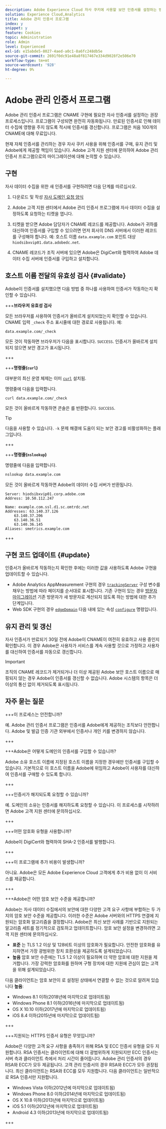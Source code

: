 ```yaml
---
description: Adobe Experience Cloud 자사 쿠키에 사용할 보안 인증서를 설정하는 방법을 알아봅니다.
solution: Experience Cloud,Analytics
title: Adobe 관리 인증서 프로그램
index: y
snippet: y
feature: Cookies
topic: Administration
role: Admin
level: Experienced
exl-id: e15abde5-8027-4aed-a0c1-8a6fc248db5e
source-git-commit: 2691f0dc91e48a8f817467e334d9028f2e506e70
workflow-type: tm+mt
source-wordcount: '928'
ht-degree: 9%

---
```


# Adobe 관리 인증서 프로그램

Adobe 관리 인증서 프로그램은 CNAME 구현에 필요한 자사 인증서를 설정하는 권장 프로세스입니다. 프로그램이 구성되면 완전히 자동화됩니다. 만료된 인증서로 인해 데이터 수집에 영향을 주지 않도록 적시에 인증서를 갱신합니다. 프로그램은 처음 100개의 CNAME에 대해 무료입니다.

현재 자체 인증서를 관리하는 경우 자사 쿠키 사용을 위해 인증서를 구매, 유지 관리 및 Adobe에게 제공할 책임이 있습니다. Adobe 고객 지원 센터에 문의하여 Adobe 관리 인증서 프로그램으로의 마이그레이션에 대해 논의할 수 있습니다.

## 구현

자사 데이터 수집을 위한 새 인증서를 구현하려면 다음 단계를 따르십시오.

1. 다운로드 및 작성 [자사 도메인 요청 양식](cookies/assets/First_Party_Domain_Request_Form.xlsx)

1. Adobe 고객 지원 센터에서 Adobe 관리 인증서 프로그램에 자사 데이터 수집을 설정하도록 요청하는 티켓을 엽니다.

1. 티켓을 받으면 Adobe 담당자가 CNAME 레코드를 제공합니다. Adobe가 귀하를 대신하여 인증서를 구입할 수 있으려면 먼저 회사의 DNS 서버에서 이러한 레코드를 구성해야 합니다. 예: 호스트 이름 `data.example.com` 포인트 대상 `hiodsibxvip01.data.adobedc.net`.

1. CNAME 레코드가 조직 서버에 있으면 Adobe은 DigiCert와 협력하여 Adobe 데이터 수집 서버에 인증서를 구입하고 설치합니다.

## 호스트 이름 전달의 유효성 검사 {#validate}

Adobe이 인증서를 설치했으면 다음 방법 중 하나를 사용하여 인증서가 작동하는지 확인할 수 있습니다.

+++**브라우저 유효성 검사**

모든 브라우저를 사용하여 인증서가 올바르게 설치되었는지 확인할 수 있습니다. CNAME 입력 `_check` 주소 표시줄에 대한 경로로 사용됩니다. 예:

`data.example.com/_check`

모든 것이 작동하면 브라우저가 다음을 표시합니다. `SUCCESS`. 인증서가 올바르게 설치되지 않으면 보안 경고가 표시됩니다.

+++

+++**명령줄(`curl`)**

대부분의 최신 운영 체제는 이미 [`curl`](https://curl.se) 설치됨.

명령줄에 다음을 입력합니다.

```sh
curl data.example.com/_check
```

모든 것이 올바르게 작동하면 콘솔은 를 반환합니다. `SUCCESS`.

>[!TIP]
>
>다음을 사용할 수 있습니다. `-k` 문제 해결에 도움이 되는 보안 경고를 비활성화하는 플래그입니다.

+++

+++**명령줄(`nslookup`)**

명령줄에 다음을 입력합니다.

```sh
nslookup data.example.com
```

모든 것이 올바르게 작동하면 Adobe의 데이터 수집 서버가 반환됩니다.

```text
Server: hiodsibxvip01.corp.adobe.com
Address: 10.50.112.247

Name: example.com.ssl.d1.sc.omtrdc.net
Addresses: 63.140.37.126
    63.140.37.206
    63.140.36.51
    63.140.36.145
Aliases: smetrics.example.com
```

+++

## 구현 코드 업데이트 {#update}

인증서가 올바르게 작동하는지 확인한 후에는 이러한 값을 사용하도록 Adobe 구현을 업데이트할 수 있습니다.

* Adobe Analytics AppMeasurement 구현의 경우 [`trackingServer`](https://experienceleague.adobe.com/en/docs/analytics/implementation/vars/config-vars/trackingserver) 구성 변수를 채우는 방법에 따라 페이지를 순서대로 표시합니다. 기존 구현이 있는 경우 [방문자 마이그레이션](https://experienceleague.adobe.com/en/docs/analytics/technotes/visitor-migration) 기존 방문자가 새 방문자로 계산되지 않도록 하는 방법에 대한 추가 단계입니다.
* Web SDK 구현의 경우 [`edgeDomain`](https://experienceleague.adobe.com/en/docs/experience-platform/web-sdk/commands/configure/edgedomain) 다음 내에 있는 속성 [`configure`](https://experienceleague.adobe.com/en/docs/experience-platform/web-sdk/commands/configure/overview) 명령입니다.

## 유지 관리 및 갱신

자사 인증서가 만료되기 30일 전에 Adobe이 CNAME이 여전히 유효하고 사용 중인지 확인합니다. 이 경우 Adobe은 사용자가 서비스를 계속 사용할 것으로 가정하고 사용자를 대신하여 인증서를 자동으로 갱신합니다.

>[!IMPORTANT]
>
>조직의 CNAME 레코드가 제거되거나 더 이상 제공된 Adobe 보안 호스트 이름으로 매핑되지 않는 경우 Adobe이 인증서를 갱신할 수 없습니다. Adobe 시스템의 항목은 더 이상의 통신 없이 제거되도록 표시됩니다.

## 자주 묻는 질문

+++이 프로세스는 안전합니까?

예. Adobe 관리 인증서 프로그램은 인증서를 Adobe에게 제공하는 조직보다 안전합니다. Adobe 및 발급 인증 기관 외부에서 인증서나 개인 키를 변경하지 않습니다.

+++

+++Adobe은 어떻게 도메인의 인증서를 구입할 수 있습니까?

Adobe 소유 호스트 이름에 지정된 호스트 이름을 지정한 경우에만 인증서를 구입할 수 있습니다. 기본적으로 이 호스트 이름을 Adobe에 위임하고 Adobe이 사용자를 대신하여 인증서를 구매할 수 있도록 합니다.

+++

+++인증서가 해지되도록 요청할 수 있습니까?

예. 도메인의 소유는 인증서를 해지하도록 요청할 수 있습니다. 이 프로세스를 시작하려면 Adobe 고객 지원 센터에 문의하십시오.

+++

+++어떤 암호화 유형을 사용합니까?

Adobe이 DigiCert와 협력하여 SHA-2 인증서를 발행합니다.

+++

+++이 프로그램에 추가 비용이 발생합니까?

아니요. Adobe은 모든 Adobe Experience Cloud 고객에게 추가 비용 없이 이 서비스를 제공합니다.

+++

+++Adobe은 어떤 암호 보안 수준을 제공합니까?

Adobe는 자사 데이터 수집에서의 보안에 대한 다양한 고객 요구 사항에 부합하는 두 가지의 암호 보안 수준을 제공합니다. 이러한 수준은 Adobe 서버와의 HTTPS 연결에 지원되는 암호화 알고리즘을 결정합니다. Adobe은 최신 보안 사례를 기반으로 지원되는 알고리즘 세트를 정기적으로 검토하고 업데이트합니다. 암호 보안 설정을 변경하려면 고객 지원 센터에 문의하십시오.

* **표준** 는 TLS 1.2 이상 및 128비트 이상의 암호화가 필요합니다. 안전한 암호화를 유지하면서 가장 광범위한 장치 호환성을 제공하도록 설계되었습니다.
* **높음** 암호 보안 수준에는 TLS 1.2 이상이 필요하며 더 약한 암호에 대한 지원을 제거합니다. 가장 강력한 암호화를 원하며 구형 장치에 대한 지원에 관심이 없는 고객을 위해 설계되었습니다.

다음 클라이언트는 암호 보안이 로 설정된 상태에서 연결할 수 없는 것으로 알려져 있습니다 **높음**:

* Windows 8.1 이하(2018년에 마지막으로 업데이트됨)
* Windows Phone 8.1 이하(2016년에 마지막으로 업데이트됨)
* OS X 10.10 이하(2017년에 마지막으로 업데이트됨)
* iOS 8.4 이하(2015년에 마지막으로 업데이트됨)

+++

+++지원되는 HTTPS 인증서 유형은 무엇입니까?

Adobe은 다양한 고객 요구 사항을 충족하기 위해 RSA 및 ECC 인증서 유형을 모두 지원합니다. RSA 인증서는 클라이언트에 대해 더 광범위하게 지원되지만 ECC 인증서는 서버 측과 클라이언트 측에서 처리 시간이 줄어듭니다. Adobe 관리 인증서의 경우 RSA와 ECC가 모두 제공됩니다. 고객 관리 인증서의 경우 RSA와 ECC가 모두 권장됩니다. 최신 클라이언트는 RSA와 ECC를 모두 지원합니다. 다음 클라이언트는 일반적으로 RSA 인증서만 지원합니다.

* Windows Vista 이하(2012년에 마지막으로 업데이트됨)
* Windows Phone 8.0 이하(2014년에 마지막으로 업데이트됨)
* OS X 10.8 이하(2013년에 마지막으로 업데이트됨)
* iOS 5.1 이하(2012년에 마지막으로 업데이트됨)
* Android 4.3 이하(2013년에 마지막으로 업데이트됨)

+++
